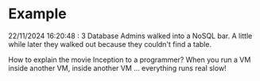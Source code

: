 # Example

<!-- replace-with-date starts -->
22/11/2024 16:20:48 : 3 Database Admins walked into a NoSQL bar. A little while later they walked out because they couldn't find a table.
<!-- replace-with-date ends -->

<!-- replace-with-joke starts -->
How to explain the movie Inception to a programmer? When you run a VM inside another VM, inside another VM ... everything runs real slow!
<!-- replace-with-joke ends -->